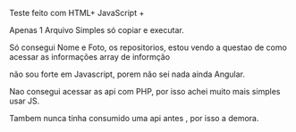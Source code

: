 Teste feito com HTML+  JavaScript +

Apenas 1 Arquivo Simples só copiar e executar.

Só consegui Nome e Foto, os repositorios, estou vendo a questao de como acessar as informações array de informção

não sou forte em Javascript, porem não sei nada ainda Angular.

Nao consegui acessar as api com PHP, por isso achei muito mais simples usar JS.

Tambem nunca tinha consumido uma api antes , por isso a demora.
